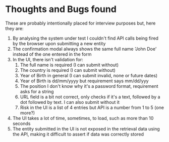 # Thoughts and Bugs found

These are probably intentionally placed for interview purposes but, here they are:

1. By analysing the system under test I couldn't find API calls being fired by the browser upon submitting a new entity
1. The confirmation modal always shows the same full name 'John Doe' instead of the one entered in the form
1. In the UI, there isn't validation for:
    1. The full name is required (I can submit without)
    1. The country is required (I can submit without)
    1. Year of Birth in general (I can submit invalid, none or future dates)
    1. Year of Birth is dd/mm/yyyy but requirement says mm/dd/yyy
    1. The position I don't know why it's a password format, requirement asks for a string
    1. URL field is a bit not correct, only checks if it's a text, followed by a dot followed by text. I can also submit without it
    1. Risk in the UI is a list of 4 entries but API is a number from 1 to 5 (one more?)
1. The UI takes a lot of time, sometimes, to load, such as more than 10 seconds
1. The entity submitted in the UI is not exposed in the retrieval data using the API, making it difficult to assert if data was correctly stored
